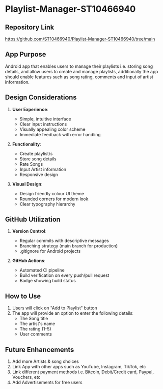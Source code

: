 # Playlist-Manager-ST10466940

## Repository Link
https://github.com/ST10466940/Playlist-Manager-ST10466940/tree/main

## App Purpose

 Android app that enables users to manage their playlists i.e. storing song details, and allow users to create and manage playlists, additionally the app should enable features such as song rating, comments and input of artist information.

## Design Considerations
1. **User Experience**:
   - Simple, intuitive interface
   - Clear input instructions
   - Visually appealing color scheme
   - Immediate feedback with error handling

2. **Functionality**:
   - Create playlist/s
   - Store song details
   - Rate Songs 
   - Input Artist information
   - Responsive design

3. **Visual Design**:
   - Design friendly colour UI theme
   - Rounded corners for modern look
   - Clear typography hierarchy

## GitHub Utilization
1. **Version Control**:
   - Regular commits with descriptive messages
   - Branching strategy (main branch for production)
   - .gitignore for Android projects

2. **GitHub Actions**:
   - Automated CI pipeline
   - Build verification on every push/pull request
   - Badge showing build status

## How to Use
1. Users will click on "Add to Playlist" button
2. The app will provide an option to enter the following details:
   - The Song title
   - The artist's name
   - The rating (1-5)
   - User comments

## Future Enhancements
1. Add more Artists & song choices
2. Link App with other apps such as YouTube, Instagram, TikTok, etc
3. Link different payment methods i.e. Bitcoin, Debit/Credit card, Paypal, Vouchers, etc
4. Add Advertisements for free users 
